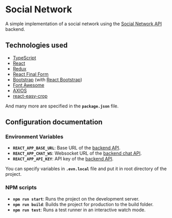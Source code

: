 # Social Network
A simple implementation of a social network using the
[Social Network API](https://social-network.samuraijs.com/)
backend.

## Technologies used
+ [TypeScript](https://www.typescriptlang.org/)
+ [React](https://reactjs.org/)
+ [Redux](https://redux.js.org/)
+ [React Final Form](https://final-form.org/react)
+ [Bootstrap](https://getbootstrap.com/)
(with [React Bootstrap](https://react-bootstrap.github.io/))
+ [Font Awesome](https://fontawesome.com/)
+ [AXIOS](https://axios-http.com/)
+ [react-easy-crop](https://ricardo-ch.github.io/react-easy-crop/)

And many more are specified in the **`package.json`** file.

## Configuration documentation
### Environment Variables
+ **`REACT_APP_BASE_URL`**: Base URL of the 
[backend API](https://social-network.samuraijs.com/docs).
+ **`REACT_APP_CHAT_WS`**: Websocket URL of the 
[backend chat API](https://social-network.samuraijs.com/docs).
+ **`REACT_APP_API_KEY`**: API key of the 
[backend API](https://social-network.samuraijs.com/docs).

You can specify variables in **`.evn.local`** file and put it in 
root directory of the project.

### NPM scripts
+ **`npm run start`**: Runs the project on the development server.
+ **`npm run build`**: Builds the project for production to the build folder.
+ **`npm run test`**: Runs a test runner in an interactive watch mode.

